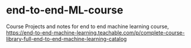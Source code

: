 # end-to-end-ML-course
Course Projects and notes for end to end machine learning course, https://end-to-end-machine-learning.teachable.com/p/complete-course-library-full-end-to-end-machine-learning-catalog
